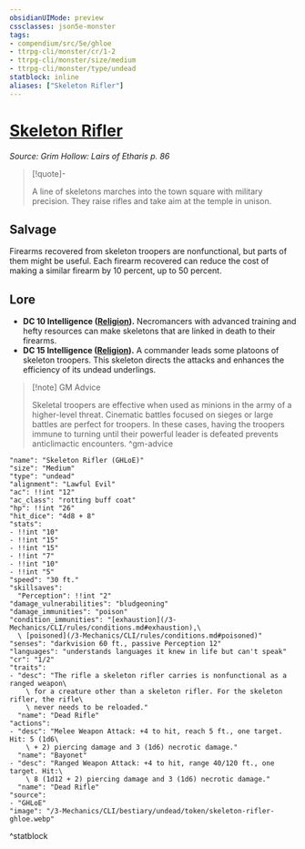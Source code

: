 ```yaml
---
obsidianUIMode: preview
cssclasses: json5e-monster
tags:
- compendium/src/5e/ghloe
- ttrpg-cli/monster/cr/1-2
- ttrpg-cli/monster/size/medium
- ttrpg-cli/monster/type/undead
statblock: inline
aliases: ["Skeleton Rifler"]
---
```

# [Skeleton Rifler](3-Mechanics\CLI\bestiary\undead/skeleton-rifler-ghloe.md)
*Source: Grim Hollow: Lairs of Etharis p. 86*  

> [!quote]-  
> 
> A line of skeletons marches into the town square with military precision. They raise rifles and take aim at the temple in unison.

## Salvage

Firearms recovered from skeleton troopers are nonfunctional, but parts of them might be useful. Each firearm recovered can reduce the cost of making a similar firearm by 10 percent, up to 50 percent.

## Lore

- **DC 10 Intelligence ([Religion](/3-Mechanics/CLI/rules/skills.md#Religion)).** Necromancers with advanced training and hefty resources can make skeletons that are linked in death to their firearms.  
- **DC 15 Intelligence ([Religion](/3-Mechanics/CLI/rules/skills.md#Religion)).** A commander leads some platoons of skeleton troopers. This skeleton directs the attacks and enhances the efficiency of its undead underlings.  

> [!note] GM Advice
> 
> Skeletal troopers are effective when used as minions in the army of a higher-level threat. Cinematic battles focused on sieges or large battles are perfect for troopers. In these cases, having the troopers immune to turning until their powerful leader is defeated prevents anticlimactic encounters.
^gm-advice

```statblock
"name": "Skeleton Rifler (GHLoE)"
"size": "Medium"
"type": "undead"
"alignment": "Lawful Evil"
"ac": !!int "12"
"ac_class": "rotting buff coat"
"hp": !!int "26"
"hit_dice": "4d8 + 8"
"stats":
- !!int "10"
- !!int "15"
- !!int "15"
- !!int "7"
- !!int "10"
- !!int "5"
"speed": "30 ft."
"skillsaves":
  "Perception": !!int "2"
"damage_vulnerabilities": "bludgeoning"
"damage_immunities": "poison"
"condition_immunities": "[exhaustion](/3-Mechanics/CLI/rules/conditions.md#exhaustion),\
  \ [poisoned](/3-Mechanics/CLI/rules/conditions.md#poisoned)"
"senses": "darkvision 60 ft., passive Perception 12"
"languages": "understands languages it knew in life but can't speak"
"cr": "1/2"
"traits":
- "desc": "The rifle a skeleton rifler carries is nonfunctional as a ranged weapon\
    \ for a creature other than a skeleton rifler. For the skeleton rifler, the rifle\
    \ never needs to be reloaded."
  "name": "Dead Rifle"
"actions":
- "desc": "Melee Weapon Attack: +4 to hit, reach 5 ft., one target. Hit: 5 (1d6\
    \ + 2) piercing damage and 3 (1d6) necrotic damage."
  "name": "Bayonet"
- "desc": "Ranged Weapon Attack: +4 to hit, range 40/120 ft., one target. Hit:\
    \ 8 (1d12 + 2) piercing damage and 3 (1d6) necrotic damage."
  "name": "Dead Rifle"
"source":
- "GHLoE"
"image": "/3-Mechanics/CLI/bestiary/undead/token/skeleton-rifler-ghloe.webp"
```
^statblock
